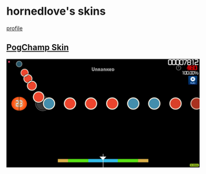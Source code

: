 # hornedlove's skins
[profile](https://osu.ppy.sh/users/14072678) 

## [PogChamp Skin](https://github.com/shinovosibirsk/taiko-skinhub/raw/main/skins/PogChamp%20Skin.osk)
![](https://github.com/shinovosibirsk/taiko-skinhub/blob/main/screenshots/screenshot338.jpg)
